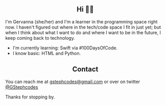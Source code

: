 ## <div align="center"> Hi 👋🏾 </div>



I'm Gervanna (she/her) and I'm a learner in the programming space right now. I haven't figured out where in the tech/code space I fit in just yet; but when I think about what I want to do and where I want to be in the future, I keep coming back to technology. 
- I'm currently learning: Swift via #100DaysOfCode.
- I know basic: HTML and Python.

## <div align="center"> Contact </div>  
You can reach me at gstephcodes@gmail.com or over on twitter [@GStephcodes](https://twitter.com/GStephcodes)

Thanks for stopping by. 


<!--
**gervanna/gervanna** is a ✨ _special_ ✨ repository because its `README.md` (this file) appears on your GitHub profile.
-->
